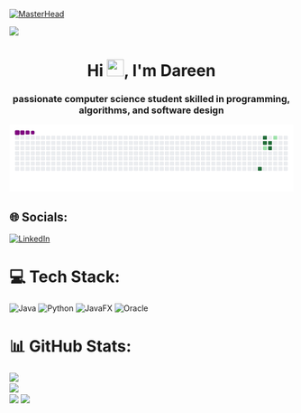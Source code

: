  
[![MasterHead](https://i.pinimg.com/originals/77/ca/a3/77caa32884d735d439ade45ba37feaf2.gif)](https://voueil.io)

[![](https://visitcount.itsvg.in/api?id=voueil&icon=0&color=0)](https://visitcount.itsvg.in)

<h1 align="center">Hi <img src="https://raw.githubusercontent.com/MartinHeinz/MartinHeinz/master/wave.gif" width="30px" height="30px" />, I'm Dareen </h1>
<h3 align="center">passionate computer science student skilled in programming, algorithms, and software design
</h3>

 ![snake gif](https://github.com/voueil/voueil/blob/output/github-contribution-grid-snake.gif)

## 🌐 Socials:
[![LinkedIn](https://img.shields.io/badge/LinkedIn-%230077B5.svg?logo=linkedin&logoColor=white)](https://linkedin.com/in/https://www.linkedin.com/in/dareen-almutib-234697295/) 

# 💻 Tech Stack:
![Java](https://img.shields.io/badge/java-%23ED8B00.svg?style=for-the-badge&logo=openjdk&logoColor=white) ![Python](https://img.shields.io/badge/python-3670A0?style=for-the-badge&logo=python&logoColor=ffdd54) ![JavaFX](https://img.shields.io/badge/javafx-%23FF0000.svg?style=for-the-badge&logo=javafx&logoColor=white) ![Oracle](https://img.shields.io/badge/Oracle-F80000?style=for-the-badge&logo=oracle&logoColor=white)

# 📊 GitHub Stats:
![](https://github-readme-stats.vercel.app/api?username=voueil&theme=dark&hide_border=false&include_all_commits=false&count_private=false)<br/>
![](https://github-readme-streak-stats.herokuapp.com/?user=voueil&theme=dark&hide_border=false)<br/>
![](https://github-readme-stats.vercel.app/api/top-langs/?username=voueil&theme=dark&hide_border=false&include_all_commits=false&count_private=false&layout=compact)
![](https://github-contributor-stats.vercel.app/api?username=voueil&limit=5&theme=dark&combine_all_yearly_contributions=true)

